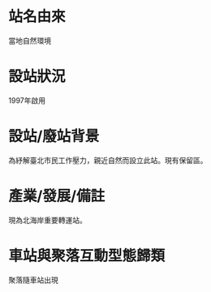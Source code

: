 # 站名由來

當地自然環境 

# 設站狀況

1997年啟用 

# 設站/廢站背景

為紓解臺北市民工作壓力，親近自然而設立此站。現有保留區。 

# 產業/發展/備註

現為北海岸重要轉運站。 

# 車站與聚落互動型態歸類

聚落隨車站出現 
